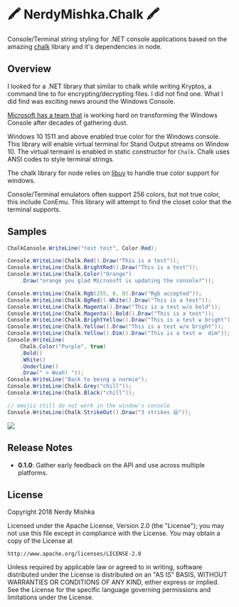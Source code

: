 # 🖍 NerdyMishka.Chalk 🖍

Console/Terminal string styling for .NET console applications based on the
amazing [chalk][chalk] library and it's dependencies in node.

## Overview

I looked for a .NET library that similar to chalk while writing Kryptos, a command
line to for encrypting/decrypting files. I did not find one. What I did find
was exciting news around the Windows Console.

[Microsoft has a team that][blog] is working hard on transforming the Windows Console
after decades of gathering dust.

Windows 10 1511 and above enabled true color for the Windows console. This
library will enable virtual terminal for Stand Output streams on Window 10.
The virtual termainl is enabled in static constructor for `Chalk`. Chalk uses
ANSI codes to style terminal strings.

The chalk library for node relies on [libuv][libuv] to handle true color
support for windows.

Console/Terminal emulators often support 256 colors, but not true color, this
include ConEmu. This library will attempt to find the closet color that the
terminal supports.

## Samples

```csharp
ChalkConsole.WriteLine("test test", Color.Red);

Console.WriteLine(Chalk.Red().Draw("This is a test"));
Console.WriteLine(Chalk.BrightRed().Draw("This is a test"));
Console.WriteLine(Chalk.Color("Orange")
    .Draw("orange you glad Microsoft is updating the console?"));

Console.WriteLine(Chalk.Rgb(255, 0, 0).Draw("Rgb accepted"));
Console.WriteLine(Chalk.BgRed().White().Draw("This is a test"));
Console.WriteLine(Chalk.Magenta().Draw("This is a test w/o bold"));
Console.WriteLine(Chalk.Magenta().Bold().Draw("This is a test"));
Console.WriteLine(Chalk.BrightYellow().Draw("This is a test w bright"));
Console.WriteLine(Chalk.Yellow().Draw("This is a test w/o bright"));
Console.WriteLine(Chalk.Yellow().Dim().Draw("This is a test w  dim"));
Console.WriteLine(
    Chalk.Color("Purple", true)
    .Bold()
    .White()
    .Underline()
    .Draw(" > Woah! "));
Console.WriteLine("Back to being a normie");
Console.WriteLine(Chalk.Grey("chill"));
Console.WriteLine(Chalk.Black("chill"));

// emojis still do not work in the window's console
Console.WriteLine(Chalk.StrikeOut().Draw("3 strikes 😃"));
```

![](https://pbs.twimg.com/media/Dslbn2PU0AAA9SR.jpg)

## Release Notes

- **0.1.0**: Gather early feedback on the API and use across multiple
  platforms.  

## License

Copyright 2018 Nerdy Mishka

Licensed under the Apache License, Version 2.0 (the "License");
you may not use this file except in compliance with the License.
You may obtain a copy of the License at

    http://www.apache.org/licenses/LICENSE-2.0

Unless required by applicable law or agreed to in writing, software
distributed under the License is distributed on an "AS IS" BASIS,
WITHOUT WARRANTIES OR CONDITIONS OF ANY KIND, either express or implied.
See the License for the specific language governing permissions and
limitations under the License.


[chalk]: https://github.com/chalk/chalk.git
[libuv]: https://github.com/libuv/libuv
[blog]: https://blogs.msdn.microsoft.com/commandline/2018/08/02/windows-command-line-introducing-the-windows-pseudo-console-conpty/